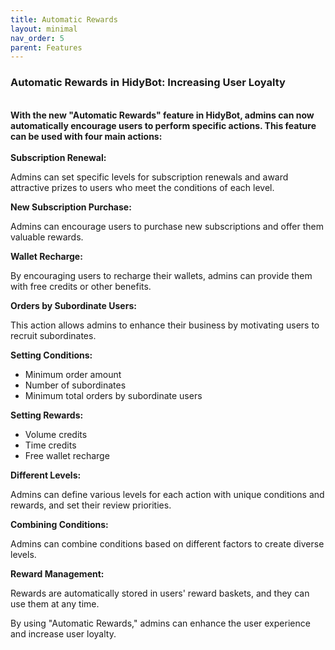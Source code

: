 ```yaml
---
title: Automatic Rewards
layout: minimal
nav_order: 5
parent: Features
---
```


<head>
    <meta charset="utf-8">
    <link rel="stylesheet" href="https://b3h1z.github.io/HidyBot-Docs/assets/css/en-style.css">
    <link rel="icon" href="https://b3h1z.github.io/HidyBot-Docs/favicon.ico" type="image/x-icon">
</head>
<div>
<h3>Automatic Rewards in HidyBot: Increasing User Loyalty</h3>
<br>
<b>With the new "Automatic Rewards" feature in HidyBot, admins can now automatically encourage users to perform specific actions. This feature can be used with four main actions:</b>
<br><br>
<b>Subscription Renewal:</b>
<p>Admins can set specific levels for subscription renewals and award attractive prizes to users who meet the conditions of each level.</p>
<b>New Subscription Purchase:</b>
<p>Admins can encourage users to purchase new subscriptions and offer them valuable rewards.</p>
<b>Wallet Recharge:</b>
<p>By encouraging users to recharge their wallets, admins can provide them with free credits or other benefits.</p>
<b>Orders by Subordinate Users:</b>
<p>This action allows admins to enhance their business by motivating users to recruit subordinates.</p>
<b>Setting Conditions:</b>
<ul>
    <li>Minimum order amount</li>
    <li>Number of subordinates</li>
    <li>Minimum total orders by subordinate users</li>
</ul>
<b>Setting Rewards:</b>
<ul>
    <li>Volume credits</li>
    <li>Time credits</li>
    <li>Free wallet recharge</li>
</ul>
<b>Different Levels:</b>
<p>Admins can define various levels for each action with unique conditions and rewards, and set their review priorities.</p>
<b>Combining Conditions:</b>
<p>Admins can combine conditions based on different factors to create diverse levels.</p>
<b>Reward Management:</b>
<p>Rewards are automatically stored in users' reward baskets, and they can use them at any time.</p>
<p>By using "Automatic Rewards," admins can enhance the user experience and increase user loyalty.</p>
</div>